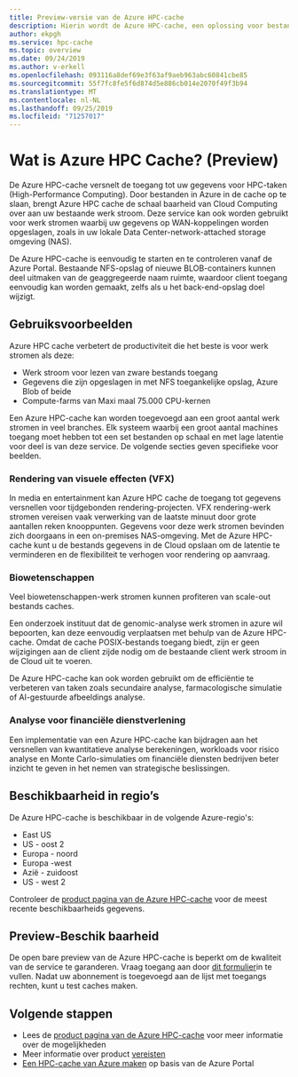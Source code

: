 ```yaml
---
title: Preview-versie van de Azure HPC-cache
description: Hierin wordt de Azure HPC-cache, een oplossing voor bestands toegang voor High-Performance Computing beschreven
author: ekpgh
ms.service: hpc-cache
ms.topic: overview
ms.date: 09/24/2019
ms.author: v-erkell
ms.openlocfilehash: 093116a8def69e3f63af9aeb963abc60841cbe85
ms.sourcegitcommit: 55f7fc8fe5f6d874d5e886cb014e2070f49f3b94
ms.translationtype: MT
ms.contentlocale: nl-NL
ms.lasthandoff: 09/25/2019
ms.locfileid: "71257017"
---
```

# <a name="what-is-azure-hpc-cache-preview"></a>Wat is Azure HPC Cache? (Preview)

De Azure HPC-cache versnelt de toegang tot uw gegevens voor HPC-taken (High-Performance Computing). Door bestanden in Azure in de cache op te slaan, brengt Azure HPC cache de schaal baarheid van Cloud Computing over aan uw bestaande werk stroom. Deze service kan ook worden gebruikt voor werk stromen waarbij uw gegevens op WAN-koppelingen worden opgeslagen, zoals in uw lokale Data Center-network-attached storage omgeving (NAS).

De Azure HPC-cache is eenvoudig te starten en te controleren vanaf de Azure Portal. Bestaande NFS-opslag of nieuwe BLOB-containers kunnen deel uitmaken van de geaggregeerde naam ruimte, waardoor client toegang eenvoudig kan worden gemaakt, zelfs als u het back-end-opslag doel wijzigt.

## <a name="use-cases"></a>Gebruiksvoorbeelden

Azure HPC cache verbetert de productiviteit die het beste is voor werk stromen als deze:

* Werk stroom voor lezen van zware bestands toegang
* Gegevens die zijn opgeslagen in met NFS toegankelijke opslag, Azure Blob of beide
* Compute-farms van Maxi maal 75.000 CPU-kernen

Een Azure HPC-cache kan worden toegevoegd aan een groot aantal werk stromen in veel branches. Elk systeem waarbij een groot aantal machines toegang moet hebben tot een set bestanden op schaal en met lage latentie voor deel is van deze service. De volgende secties geven specifieke voor beelden.

### <a name="visual-effects-vfx-rendering"></a>Rendering van visuele effecten (VFX)

In media en entertainment kan Azure HPC cache de toegang tot gegevens versnellen voor tijdgebonden rendering-projecten. VFX rendering-werk stromen vereisen vaak verwerking van de laatste minuut door grote aantallen reken knooppunten. Gegevens voor deze werk stromen bevinden zich doorgaans in een on-premises NAS-omgeving. Met de Azure HPC-cache kunt u de bestands gegevens in de Cloud opslaan om de latentie te verminderen en de flexibiliteit te verhogen voor rendering op aanvraag.

### <a name="life-sciences"></a>Biowetenschappen

Veel biowetenschappen-werk stromen kunnen profiteren van scale-out bestands caches.

Een onderzoek instituut dat de genomic-analyse werk stromen in azure wil bepoorten, kan deze eenvoudig verplaatsen met behulp van de Azure HPC-cache. Omdat de cache POSIX-bestands toegang biedt, zijn er geen wijzigingen aan de client zijde nodig om de bestaande client werk stroom in de Cloud uit te voeren.

De Azure HPC-cache kan ook worden gebruikt om de efficiëntie te verbeteren van taken zoals secundaire analyse, farmacologische simulatie of AI-gestuurde afbeeldings analyse.

### <a name="financial-services-analytics"></a>Analyse voor financiële dienstverlening

Een implementatie van een Azure HPC-cache kan bijdragen aan het versnellen van kwantitatieve analyse berekeningen, workloads voor risico analyse en Monte Carlo-simulaties om financiële diensten bedrijven beter inzicht te geven in het nemen van strategische beslissingen.

## <a name="region-availability"></a>Beschikbaarheid in regio’s

De Azure HPC-cache is beschikbaar in de volgende Azure-regio's:

* East US
* US - oost 2
* Europa - noord
* Europa -west
* Azië - zuidoost
* US - west 2

Controleer de [product pagina van de Azure HPC-cache](https://azure.microsoft.com/services/hpc-cache) voor de meest recente beschikbaarheids gegevens.

## <a name="preview-availability"></a>Preview-Beschik baarheid

De open bare preview van de Azure HPC-cache is beperkt om de kwaliteit van de service te garanderen. Vraag toegang aan door [dit formulier](https://aka.ms/onboard-hpc-cache)in te vullen. Nadat uw abonnement is toegevoegd aan de lijst met toegangs rechten, kunt u test caches maken.

## <a name="next-steps"></a>Volgende stappen

* Lees de [product pagina van de Azure HPC-cache](https://azure.microsoft.com/services/hpc-cache) voor meer informatie over de mogelijkheden
* Meer informatie over product [vereisten](hpc-cache-prereqs.md)
* [Een HPC-cache van Azure maken](hpc-cache-create.md) op basis van de Azure Portal
